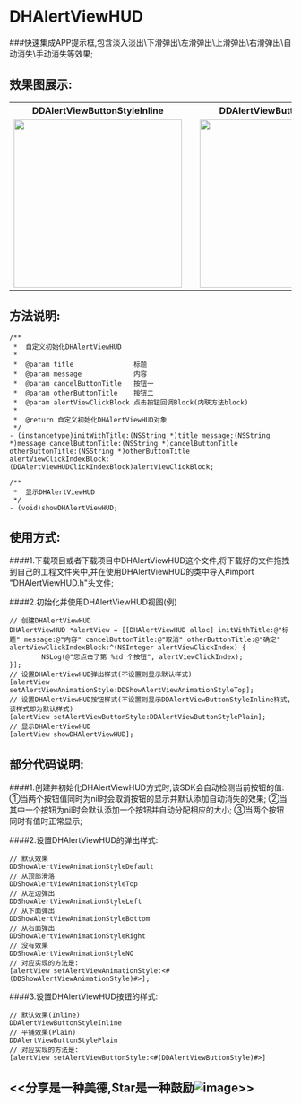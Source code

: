 # DHAlertViewHUD
###快速集成APP提示框,包含淡入淡出\下滑弹出\左滑弹出\上滑弹出\右滑弹出\自动消失\手动消失等效果;
## 效果图展示:
<!--![image](https://github.com/dingding3w/DHAlertViewHUD/blob/master/DHAlertViewHUD/DesignSketchGIF/Untitled-1.gif) ![image](https://github.com/dingding3w/DHGuidePageHUD/blob/master/DHGuidePageHUD/DesignSketchGIF/Untitled-4.png) ![image](https://github.com/dingding3w/DHAlertViewHUD/blob/master/DHAlertViewHUD/DesignSketchGIF/Untitled-2.gif)-->
<table>
	<tr>
		<th>DDAlertViewButtonStyleInline</th>
		<th></th>
		<th>DDAlertViewButtonStylePlain</th>
	</tr>
	<tr>
		<td><img src="https://github.com/dingding3w/DHAlertViewHUD/blob/master/DHAlertViewHUD/DesignSketchGIF/Untitled-1.gif" width="300"></td>
		<td><img width="300"></td>
		<td><img src="https://github.com/dingding3w/DHAlertViewHUD/blob/master/DHAlertViewHUD/DesignSketchGIF/Untitled-2.gif" width="300"></td>
	</tr>
</table>

## 方法说明:
```objc
/**
 *  自定义初始化DHAlertViewHUD
 *
 *  @param title               标题
 *  @param message             内容
 *  @param cancelButtonTitle   按钮一
 *  @param otherButtonTitle    按钮二
 *  @param alertViewClickBlock 点击按钮回调Block(内联方法block)
 *
 *  @return 自定义初始化DHAlertViewHUD对象
 */
- (instancetype)initWithTitle:(NSString *)title message:(NSString *)message cancelButtonTitle:(NSString *)cancelButtonTitle otherButtonTitle:(NSString *)otherButtonTitle alertViewClickIndexBlock:(DDAlertViewHUDClickIndexBlock)alertViewClickBlock;
```
```objc
/**
 *  显示DHAlertViewHUD
 */
- (void)showDHAlertViewHUD;
```

## 使用方式:
####1.下载项目或者下载项目中DHAlertViewHUD这个文件,将下载好的文件拖拽到自己的工程文件夹中,并在使用DHAlertViewHUD的类中导入#import "DHAlertViewHUD.h"头文件;

####2.初始化并使用DHAlertViewHUD视图(例)
```objc
// 创建DHAlertViewHUD
DHAlertViewHUD *alertView = [[DHAlertViewHUD alloc] initWithTitle:@"标题" message:@"内容" cancelButtonTitle:@"取消" otherButtonTitle:@"确定" alertViewClickIndexBlock:^(NSInteger alertViewClickIndex) {
        NSLog(@"您点击了第 %zd 个按钮", alertViewClickIndex);
}];
// 设置DHAlertViewHUD弹出样式(不设置则显示默认样式)
[alertView setAlertViewAnimationStyle:DDShowAlertViewAnimationStyleTop];
// 设置DHAlertViewHUD按钮样式(不设置则显示DDAlertViewButtonStyleInline样式,该样式即为默认样式)
[alertView setAlertViewButtonStyle:DDAlertViewButtonStylePlain];
// 显示DHAlertViewHUD
[alertView showDHAlertViewHUD];
```
## 部分代码说明:
####1.创建并初始化DHAlertViewHUD方式时,该SDK会自动检测当前按钮的值: ①当两个按钮值同时为nil时会取消按钮的显示并默认添加自动消失的效果; ②当其中一个按钮为nil时会默认添加一个按钮并自动分配相应的大小; ③当两个按钮同时有值时正常显示;

####2.设置DHAlertViewHUD的弹出样式:
```objc
// 默认效果
DDShowAlertViewAnimationStyleDefault
// 从顶部滑落
DDShowAlertViewAnimationStyleTop
// 从左边弹出
DDShowAlertViewAnimationStyleLeft
// 从下面弹出
DDShowAlertViewAnimationStyleBottom
// 从右面弹出
DDShowAlertViewAnimationStyleRight
// 没有效果
DDShowAlertViewAnimationStyleNO
// 对应实现的方法是:
[alertView setAlertViewAnimationStyle:<#(DDShowAlertViewAnimationStyle)#>];
```

####3.设置DHAlertViewHUD按钮的样式:
```objc
// 默认效果(Inline)
DDAlertViewButtonStyleInline
// 平铺效果(Plain)
DDAlertViewButtonStylePlain
// 对应实现的方法是:
[alertView setAlertViewButtonStyle:<#(DDAlertViewButtonStyle)#>]
```


## <<分享是一种美德,Star是一种鼓励![image](https://github.com/dingding3w/DHGuidePageHUD/blob/master/DHGuidePageHUD/DHGuidePageHUDExample/DHGuidePageHUDExampleUITests/Untitled-star/Untitled-star.png)>>
